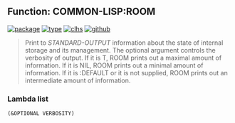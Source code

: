 ## Function: COMMON-LISP:ROOM
[![package](https://img.shields.io/badge/Package-COMMON--LISP-5f9ea0.svg?style=social&colorA=999999)](../) [![type](https://img.shields.io/badge/Type-Function-5f9ea0.svg?style=social&colorA=999999)](../#function) [![clhs](https://img.shields.io/badge/CLHS-ROOM-5f9ea0.svg?style=social&colorA=999999)](http://www.lispworks.com/documentation/HyperSpec/Body/f_room.htm) [![github](https://img.shields.io/badge/GitHub-View_the_source-5f9ea0.svg?style=social&colorA=999999&logo=github)](https://github.com/sbcl/sbcl/blob/master/src/code/room.lisp/) 

> Print to *STANDARD-OUTPUT* information about the state of internal
> storage and its management. The optional argument controls the
> verbosity of output. If it is T, ROOM prints out a maximal amount of
> information. If it is NIL, ROOM prints out a minimal amount of
> information. If it is :DEFAULT or it is not supplied, ROOM prints out
> an intermediate amount of information.

### Lambda list
```
(&OPTIONAL VERBOSITY)
```
